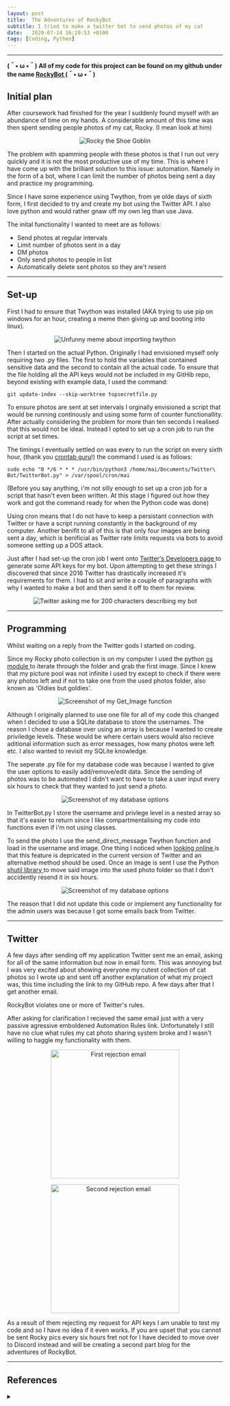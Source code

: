 ```yaml
---
layout: post
title:  The Adventures of RockyBot
subtitle: I tried to make a twitter bot to send photos of my cat
date:   2020-07-14 16:29:53 +0100
tags: [Coding, Python]
---
```


---


**(＾• ω •＾) All of my code for this project can be found on my github under the name <a href="https://github.com/1320071/RockyBot"> RockyBot </a> (＾• ω •＾)**


## Initial plan 

After coursework had finished for the year I suddenly found myself with an abundance of time on my hands. A considerable amount of this time was then spent sending people photos of my cat, Rocky. (I mean look at him)

<p align="center">
  <img src="/assets/img/ShoeGoblin.jpg" alt="Rocky the Shoe Goblin"/>
</p>

The problem with spamming people with these photos is that I run out very quickly and it is not the most productive use of my time. This is where I have come up with the brilliant solution to this issue: automation. Namely in the form of a bot, where I can limit the number of photos being sent a day and practice my programming.


Since I have some experience using Twython, from ye olde days of sixth form, I first decided to try and create my bot using the Twitter API. I also love python and would rather gnaw off my own leg than use Java.

The inital functionality I wanted to meet are as follows:

- Send photos at regular intervals
- Limit number of photos sent in a day
- DM photos
- Only send photos to people in list
- Automatically delete sent photos so they are't resent

---

## Set-up

First I had to ensure that Twython was installed (AKA trying to use pip on windows for an hour, creating a meme then giving up and booting into linux).
<p align="center">
  <img src="/assets/img/meme.jpg" alt="Unfunny meme about importing twython" />
</p>

Then I started on the actual Python. Originally I had envisioned myself only requiring two .py files. The first to hold the variables that contained sensitive data and the second to contain all the actual code.
To ensure that the file holding all the API keys would not be included in my GitHib repo, beyond existing with example data, I used the command: 

`git update-index --skip-worktree topsecretfile.py `  

To ensure photos are sent at set intervals I orginally envisioned a script that would be running continously and using some form of counter functionallity. After actually considering the problem for more than ten seconds I realised that this would not be ideal. Instead I opted to set up a cron job to run the script at set times.

The timings I eventually settled on was every to run the script on every sixth hour, (thank you <a href="https://crontab.guru/#0_*/6_*_*_*">crontab guru</a>!) the command I used is as follows:

`sudo echo "0 */6 * * * /usr/bin/python3 /home/mai/Documents/Twitter\ Bot/TwitterBot.py" > /var/spool/cron/mai` 

(Before you say anything, i'm not silly enough to set up a cron job for a script that hasn't even been written. At this stage I figured out how they work and got the command ready for when the Python code was done)

Using cron means that I do not have to keep a persistant connection with Twitter or have a script running constantly in the background of my computer. Another benifit to all of this is that only four images are being sent a day, which is benificial as Twitter rate limits requests via bots to avoid someone setting up a DOS attack.

Just after I had set-up the cron job I went onto <a href="https://developer.twitter.com/en"> Twitter's Developers page </a> to generate some API keys for my bot. Upon attempting to get these strings I discovered that since 2016 Twitter has drastically increased it's requirements for them. I had to sit and write a couple of paragraphs with why I wanted to make a bot and then send it off to them for review.
<p align="center">
  <img src="/assets/img/twitteressay1.png" alt="Twitter asking me for 200 characters describing my bot" />
</p>


---

## Programming

Whilst waiting on a reply from the Twitter gods I started on coding.

Since my Rocky photo collection is on my computer I used the python <a href="https://docs.python.org/3.6/library/os.html"> os module </a> to iterate through the folder and grab the first image. Since I knew that my picture pool was not infinite I used try except to check if there were any photos left and if not to take one from the used photos folder, also known as 'Oldies but goldies'.

<p align="center">
  <img src="/assets/img/GetImage.PNG" alt="Screenshot of my Get_Image function" />
</p>

Although I originally planned to use one file for all of my code this changed when I decided to use a SQLite database to store the usernames. The reason I chose a database over using an array is because I wanted to create priviledge levels. These would be where certain users would also recieve aditional information such as error messages, how many photos were left etc. I also wanted to revisit my SQLite knowledge.

The seperate .py file for my database code was because I wanted to give the user options to easily add/remove/edit data. Since the sending of photos was to be automated I didn't want to have to take a user input every six hours to check that they wanted to just send a photo.

<p align="center">
  <img src="/assets/img/DBOptions.PNG" alt="Screenshot of my database options" />
</p>

In TwitterBot.py I store the username and privlege level in a nested array so that it's easier to return since I like compartmentalising my code into functions even if i'm not using classes.

To send the photo I use the send_direct_message Twython function and load in the username and image. One thing I noticed when <a href="https://developer.twitter.com/en/docs/direct-messages/sending-and-receiving/guides/direct-message-migration">looking online </a>is that this feature is depricated in the current version of Twitter and an alternative method should be used. 
Once an image is sent I use the Python <a href="https://docs.python.org/3/library/shutil.html"> shutil library </a> to move said image into the used photo folder so that I don't accidently resend it in six hours.

<p align="center">
  <img src="/assets/img/SendandGetPics.PNG" alt="Screenshot of my database options" />
</p>

The reason that I did not update this code or implement any functionality for the admin users was because I got some emails back from Twitter.

---

## Twitter 

A few days after sending off my application Twitter sent me an email, asking for all of the same information but now in email form. This was annoying but I was very excited about showing everyone my cutest collection of cat photos so  I wrote up and sent off another explanation of what my project was, this time including the link to my GitHub repo. A few days after that I get another email. 

RockyBot violates one or more of Twitter's rules.

After asking for clarification I recieved the same email just with a very passive agressive emboldened Automation Rules link. Unfortunately I still have no clue what rules my cat photo sharing system broke and I wasn't willing to haggle my functionality with them.

<p align="center">
  <img src="/assets/img/no1.PNG" width=300 alt="First rejection email" />
</p>

<p align="center">
  <img src="/assets/img/no2.PNG" width=300 alt="Second rejection email" />
</p>

As a result of them rejecting my request for API keys I am unable to test my code and so I have no idea if it even works. If you are upset that you cannot be sent Rocky pics every six hours fret not for I have decided to move over to Discord instead and will be creating a second part blog for the adventures of RockyBot.

---


## References
<details>
 <summary markdown="span"></summary>
Crontab guru: <a href="https://crontab.guru"> https://crontab.guru </a> </br>

Twitter Developers: <a href="https://developer.twitter.com/en">https://developer.twitter.com/en</a> </br>

Python os documentation: <a href="https://docs.python.org/3.6/library/os.html">https://docs.python.org/3.6/library/os.html</a> </br>

Python shutil documentation: <a href="https://docs.python.org/3/library/shutil.html">https://docs.python.org/3/library/shutil.html</a> </br>

Twitter's rules: <a href="https://developer.twitter.com/en/developer-terms/agreement-and-policy"> Developer Agreement and Policy </a>, <a href="https://help.twitter.com/en/rules-and-policies/twitter-automation"> Automation Rules </a> & <a href="https://help.twitter.com/en/rules-and-policies/twitter-rules"> General rules</a>
</details>
